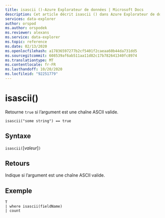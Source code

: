 ```yaml
---
title: isascii ()-Azure Explorateur de données | Microsoft Docs
description: Cet article décrit isascii () dans Azure Explorateur de données.
services: data-explorer
author: orspod
ms.author: orspodek
ms.reviewer: alexans
ms.service: data-explorer
ms.topic: reference
ms.date: 02/13/2020
ms.openlocfilehash: a17836597277b2cf5401f2caeaa60b44da731dd5
ms.sourcegitcommit: 608539af6ab511aa11d82c17b782641340fc8974
ms.translationtype: MT
ms.contentlocale: fr-FR
ms.lasthandoff: 10/20/2020
ms.locfileid: "92251779"
---
```

# <a name="isascii"></a>isascii()

Retourne `true` si l’argument est une chaîne ASCII valide.
    
```kusto
isascii("some string") == true
```

## <a name="syntax"></a>Syntaxe

`isascii(`[*valeur*]`)`

## <a name="returns"></a>Retours

Indique si l’argument est une chaîne ASCII valide.

## <a name="example"></a>Exemple

```kusto
T
| where isascii(fieldName)
| count
```